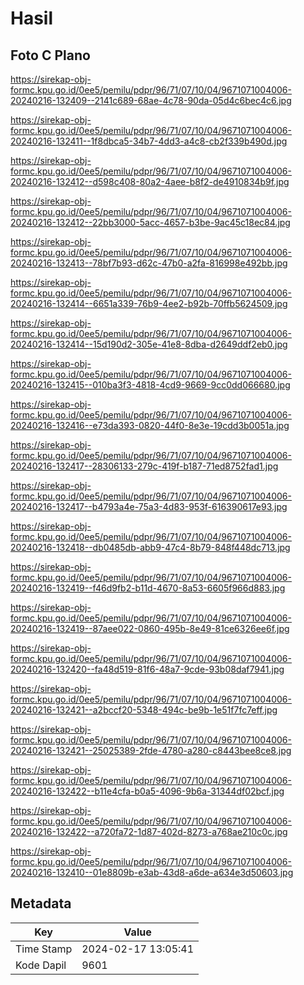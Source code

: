 # Hasil

## Foto C Plano

https://sirekap-obj-formc.kpu.go.id/0ee5/pemilu/pdpr/96/71/07/10/04/9671071004006-20240216-132409--2141c689-68ae-4c78-90da-05d4c6bec4c6.jpg

https://sirekap-obj-formc.kpu.go.id/0ee5/pemilu/pdpr/96/71/07/10/04/9671071004006-20240216-132411--1f8dbca5-34b7-4dd3-a4c8-cb2f339b490d.jpg

https://sirekap-obj-formc.kpu.go.id/0ee5/pemilu/pdpr/96/71/07/10/04/9671071004006-20240216-132412--d598c408-80a2-4aee-b8f2-de4910834b9f.jpg

https://sirekap-obj-formc.kpu.go.id/0ee5/pemilu/pdpr/96/71/07/10/04/9671071004006-20240216-132412--22bb3000-5acc-4657-b3be-9ac45c18ec84.jpg

https://sirekap-obj-formc.kpu.go.id/0ee5/pemilu/pdpr/96/71/07/10/04/9671071004006-20240216-132413--78bf7b93-d62c-47b0-a2fa-816998e492bb.jpg

https://sirekap-obj-formc.kpu.go.id/0ee5/pemilu/pdpr/96/71/07/10/04/9671071004006-20240216-132414--6651a339-76b9-4ee2-b92b-70ffb5624509.jpg

https://sirekap-obj-formc.kpu.go.id/0ee5/pemilu/pdpr/96/71/07/10/04/9671071004006-20240216-132414--15d190d2-305e-41e8-8dba-d2649ddf2eb0.jpg

https://sirekap-obj-formc.kpu.go.id/0ee5/pemilu/pdpr/96/71/07/10/04/9671071004006-20240216-132415--010ba3f3-4818-4cd9-9669-9cc0dd066680.jpg

https://sirekap-obj-formc.kpu.go.id/0ee5/pemilu/pdpr/96/71/07/10/04/9671071004006-20240216-132416--e73da393-0820-44f0-8e3e-19cdd3b0051a.jpg

https://sirekap-obj-formc.kpu.go.id/0ee5/pemilu/pdpr/96/71/07/10/04/9671071004006-20240216-132417--28306133-279c-419f-b187-71ed8752fad1.jpg

https://sirekap-obj-formc.kpu.go.id/0ee5/pemilu/pdpr/96/71/07/10/04/9671071004006-20240216-132417--b4793a4e-75a3-4d83-953f-616390617e93.jpg

https://sirekap-obj-formc.kpu.go.id/0ee5/pemilu/pdpr/96/71/07/10/04/9671071004006-20240216-132418--db0485db-abb9-47c4-8b79-848f448dc713.jpg

https://sirekap-obj-formc.kpu.go.id/0ee5/pemilu/pdpr/96/71/07/10/04/9671071004006-20240216-132419--f46d9fb2-b11d-4670-8a53-6605f966d883.jpg

https://sirekap-obj-formc.kpu.go.id/0ee5/pemilu/pdpr/96/71/07/10/04/9671071004006-20240216-132419--87aee022-0860-495b-8e49-81ce6326ee6f.jpg

https://sirekap-obj-formc.kpu.go.id/0ee5/pemilu/pdpr/96/71/07/10/04/9671071004006-20240216-132420--fa48d519-81f6-48a7-9cde-93b08daf7941.jpg

https://sirekap-obj-formc.kpu.go.id/0ee5/pemilu/pdpr/96/71/07/10/04/9671071004006-20240216-132421--a2bccf20-5348-494c-be9b-1e51f7fc7eff.jpg

https://sirekap-obj-formc.kpu.go.id/0ee5/pemilu/pdpr/96/71/07/10/04/9671071004006-20240216-132421--25025389-2fde-4780-a280-c8443bee8ce8.jpg

https://sirekap-obj-formc.kpu.go.id/0ee5/pemilu/pdpr/96/71/07/10/04/9671071004006-20240216-132422--b11e4cfa-b0a5-4096-9b6a-31344df02bcf.jpg

https://sirekap-obj-formc.kpu.go.id/0ee5/pemilu/pdpr/96/71/07/10/04/9671071004006-20240216-132422--a720fa72-1d87-402d-8273-a768ae210c0c.jpg

https://sirekap-obj-formc.kpu.go.id/0ee5/pemilu/pdpr/96/71/07/10/04/9671071004006-20240216-132410--01e8809b-e3ab-43d8-a6de-a634e3d50603.jpg


## Metadata

| Key        | Value               |
| ---------- | ------------------- |
| Time Stamp | 2024-02-17 13:05:41 |
| Kode Dapil | 9601                |




